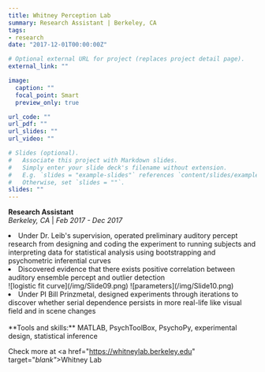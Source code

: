 ```yaml
---
title: Whitney Perception Lab
summary: Research Assistant | Berkeley, CA
tags:
- research
date: "2017-12-01T00:00:00Z"

# Optional external URL for project (replaces project detail page).
external_link: ""

image:
  caption: ""
  focal_point: Smart
  preview_only: true

url_code: ""
url_pdf: ""
url_slides: ""
url_video: ""

# Slides (optional).
#   Associate this project with Markdown slides.
#   Simply enter your slide deck's filename without extension.
#   E.g. `slides = "example-slides"` references `content/slides/example-slides.md`.
#   Otherwise, set `slides = ""`.
slides: ""
---
```


**Research Assistant**
<br>*Berkeley, CA* | *Feb 2017 - Dec 2017*

<li> Under Dr. Leib's supervision, operated preliminary auditory percept research from designing and coding the experiment to running subjects and interpreting data for statistical analysis using bootstrapping and psychometric inferential curves</li>

<li> Discovered evidence that there exists positive correlation between auditory ensemble percept and outlier detection</li>
![logistic fit curve](/img/Slide09.png)
![parameters](/img/Slide10.png)
<li> Under PI Bill Prinzmetal, designed experiments through iterations to discover whether serial dependence persists in more real-life like visual field and in scene changes</li>

<br>
**Tools and skills:** MATLAB, PsychToolBox, PsychoPy, experimental design, statistical inference

Check more at <a href="https://whitneylab.berkeley.edu" target="_blank"_>Whitney Lab</a>
